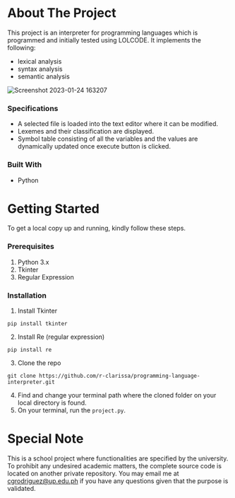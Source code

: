 # About The Project
This project is an interpreter for programming languages which is programmed and initially tested using LOLCODE. It implements the following: 
- lexical analysis
- syntax analysis
- semantic analysis

![Screenshot 2023-01-24 163207](https://user-images.githubusercontent.com/70369183/214249587-b2ded0c8-1c3a-4e0e-98a5-42015595f114.png)

### Specifications
* A selected file is loaded into the text editor where it can be modified.
* Lexemes and their classification are displayed.
* Symbol table consisting of all the variables and the values are dynamically updated once execute button is clicked.

### Built With
* Python

# Getting Started
To get a local copy up and running, kindly follow these steps.

### Prerequisites
1. Python 3.x
2. Tkinter
3. Regular Expression

### Installation

1. Install Tkinter
```
pip install tkinter
```
2. Install Re (regular expression)
```
pip install re
```
3. Clone the repo
```
git clone https://github.com/r-clarissa/programming-language-interpreter.git
```
4. Find and change your terminal path where the cloned folder on your local directory is found.
5. On your terminal, run the `project.py`.

# Special Note
This is a school project where functionalities are specified by the university. To prohibit any undesired academic matters, the complete source code is located on another private repository. You may email me at cgrodriguez@up.edu.ph if you have any questions given that the purpose is validated.
